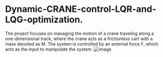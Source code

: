 # Dynamic-CRANE-control-LQR-and-LQG-optimization.

The project focuses on managing the motion of a crane traveling along a one-dimensional track, where the crane acts as a frictionless cart with a mass denoted as M. The system is controlled by an external force F, which acts as the input to manipulate the system.
![image](https://github.com/saidineshgelam/Dynamic-CRANE-control-LQR-and-LQG-optimization./assets/144295692/7878f0fc-bdfe-42d6-9b51-39aa01b9184e)
